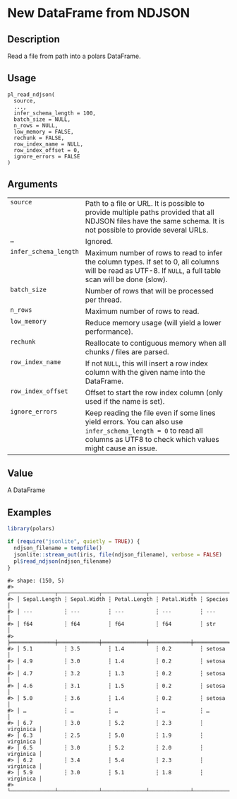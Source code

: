 

# New DataFrame from NDJSON

## Description

Read a file from path into a polars DataFrame.

## Usage

<pre><code class='language-R'>pl_read_ndjson(
  source,
  ...,
  infer_schema_length = 100,
  batch_size = NULL,
  n_rows = NULL,
  low_memory = FALSE,
  rechunk = FALSE,
  row_index_name = NULL,
  row_index_offset = 0,
  ignore_errors = FALSE
)
</code></pre>

## Arguments

<table>
<tr>
<td style="white-space: nowrap; font-family: monospace; vertical-align: top">
<code id="pl_read_ndjson_:_source">source</code>
</td>
<td>
Path to a file or URL. It is possible to provide multiple paths provided
that all NDJSON files have the same schema. It is not possible to
provide several URLs.
</td>
</tr>
<tr>
<td style="white-space: nowrap; font-family: monospace; vertical-align: top">
<code id="pl_read_ndjson_:_...">…</code>
</td>
<td>
Ignored.
</td>
</tr>
<tr>
<td style="white-space: nowrap; font-family: monospace; vertical-align: top">
<code id="pl_read_ndjson_:_infer_schema_length">infer_schema_length</code>
</td>
<td>
Maximum number of rows to read to infer the column types. If set to 0,
all columns will be read as UTF-8. If <code>NULL</code>, a full table
scan will be done (slow).
</td>
</tr>
<tr>
<td style="white-space: nowrap; font-family: monospace; vertical-align: top">
<code id="pl_read_ndjson_:_batch_size">batch_size</code>
</td>
<td>
Number of rows that will be processed per thread.
</td>
</tr>
<tr>
<td style="white-space: nowrap; font-family: monospace; vertical-align: top">
<code id="pl_read_ndjson_:_n_rows">n_rows</code>
</td>
<td>
Maximum number of rows to read.
</td>
</tr>
<tr>
<td style="white-space: nowrap; font-family: monospace; vertical-align: top">
<code id="pl_read_ndjson_:_low_memory">low_memory</code>
</td>
<td>
Reduce memory usage (will yield a lower performance).
</td>
</tr>
<tr>
<td style="white-space: nowrap; font-family: monospace; vertical-align: top">
<code id="pl_read_ndjson_:_rechunk">rechunk</code>
</td>
<td>
Reallocate to contiguous memory when all chunks / files are parsed.
</td>
</tr>
<tr>
<td style="white-space: nowrap; font-family: monospace; vertical-align: top">
<code id="pl_read_ndjson_:_row_index_name">row_index_name</code>
</td>
<td>
If not <code>NULL</code>, this will insert a row index column with the
given name into the DataFrame.
</td>
</tr>
<tr>
<td style="white-space: nowrap; font-family: monospace; vertical-align: top">
<code id="pl_read_ndjson_:_row_index_offset">row_index_offset</code>
</td>
<td>
Offset to start the row index column (only used if the name is set).
</td>
</tr>
<tr>
<td style="white-space: nowrap; font-family: monospace; vertical-align: top">
<code id="pl_read_ndjson_:_ignore_errors">ignore_errors</code>
</td>
<td>
Keep reading the file even if some lines yield errors. You can also use
<code>infer_schema_length = 0</code> to read all columns as UTF8 to
check which values might cause an issue.
</td>
</tr>
</table>

## Value

A DataFrame

## Examples

``` r
library(polars)

if (require("jsonlite", quietly = TRUE)) {
  ndjson_filename = tempfile()
  jsonlite::stream_out(iris, file(ndjson_filename), verbose = FALSE)
  pl$read_ndjson(ndjson_filename)
}
```

    #> shape: (150, 5)
    #> ┌──────────────┬─────────────┬──────────────┬─────────────┬───────────┐
    #> │ Sepal.Length ┆ Sepal.Width ┆ Petal.Length ┆ Petal.Width ┆ Species   │
    #> │ ---          ┆ ---         ┆ ---          ┆ ---         ┆ ---       │
    #> │ f64          ┆ f64         ┆ f64          ┆ f64         ┆ str       │
    #> ╞══════════════╪═════════════╪══════════════╪═════════════╪═══════════╡
    #> │ 5.1          ┆ 3.5         ┆ 1.4          ┆ 0.2         ┆ setosa    │
    #> │ 4.9          ┆ 3.0         ┆ 1.4          ┆ 0.2         ┆ setosa    │
    #> │ 4.7          ┆ 3.2         ┆ 1.3          ┆ 0.2         ┆ setosa    │
    #> │ 4.6          ┆ 3.1         ┆ 1.5          ┆ 0.2         ┆ setosa    │
    #> │ 5.0          ┆ 3.6         ┆ 1.4          ┆ 0.2         ┆ setosa    │
    #> │ …            ┆ …           ┆ …            ┆ …           ┆ …         │
    #> │ 6.7          ┆ 3.0         ┆ 5.2          ┆ 2.3         ┆ virginica │
    #> │ 6.3          ┆ 2.5         ┆ 5.0          ┆ 1.9         ┆ virginica │
    #> │ 6.5          ┆ 3.0         ┆ 5.2          ┆ 2.0         ┆ virginica │
    #> │ 6.2          ┆ 3.4         ┆ 5.4          ┆ 2.3         ┆ virginica │
    #> │ 5.9          ┆ 3.0         ┆ 5.1          ┆ 1.8         ┆ virginica │
    #> └──────────────┴─────────────┴──────────────┴─────────────┴───────────┘
